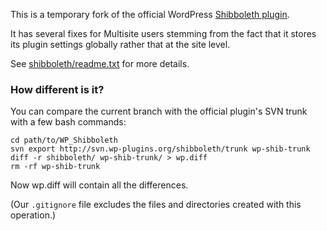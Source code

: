 This is a temporary fork of the official WordPress [Shibboleth plugin](http://wordpress.org/extend/plugins/shibboleth/).

It has several fixes for Multisite users stemming from the fact that it stores its plugin settings globally rather that at the site level.

See [shibboleth/readme.txt](WP_Shibboleth/blob/master/shibboleth/readme.txt) for more details.

### How different is it?

You can compare the current branch with the official plugin's SVN trunk with a few bash commands:

    cd path/to/WP_Shibboleth
    svn export http://svn.wp-plugins.org/shibboleth/trunk wp-shib-trunk
    diff -r shibboleth/ wp-shib-trunk/ > wp.diff
    rm -rf wp-shib-trunk

Now wp.diff will contain all the differences.

(Our `.gitignore` file excludes the files and directories created with this operation.)